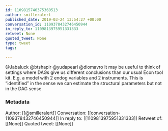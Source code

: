 ```yaml
---
id: 1109815746375360513
author: smilleralert
published_date: 2019-03-24 13:54:27 +00:00
conversation_id: 1109378432746450944
in_reply_to: 1109813975951331333
retweet: None
quoted_tweet: None
type: tweet
tags:

---
```


@Jabaluck @btshapir @yudapearl @diomavro It may be useful to think of settings where DAGs give us different conclusions than our usual Econ tool kit. E.g. a model with 2 endog variables and 2 instruments. This is “identified” in the sense we can estimate the structural parameters but not in the DAG sense

### Metadata

Author: [[@smilleralert]]
Conversation: [[conversation-1109378432746450944]]
In reply to: [[1109813975951331333]]
Retweet of: [[None]]
Quoted tweet: [[None]]
